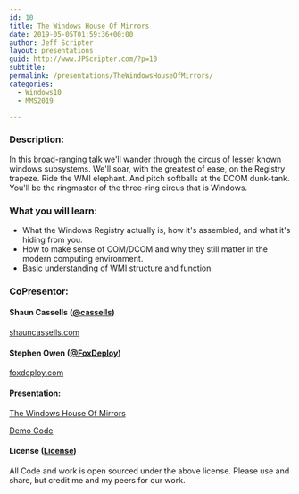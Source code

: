 ```yaml
---
id: 10
title: The Windows House Of Mirrors
date: 2019-05-05T01:59:36+00:00
author: Jeff Scripter
layout: presentations
guid: http://www.JPScripter.com/?p=10
subtitle:
permalink: /presentations/TheWindowsHouseOfMirrors/
categories:
  - Windows10
  - MMS2019

---
```



### Description:
In this broad-ranging talk we'll wander through the circus of lesser known windows subsystems. We'll soar, with the greatest of ease, on the Registry trapeze. Ride the WMI elephant. And pitch softballs at the DCOM dunk-tank. You'll be the ringmaster of the three-ring circus that is Windows.

### What you will learn:
* What the Windows Registry actually is, how it's assembled, and what it's hiding from you.
* How to make sense of COM/DCOM and why they still matter in the modern computing environment.
* Basic understanding of WMI structure and function.

### CoPresentor:

   #### Shaun Cassells ([@cassells](https://www.twitter.com/cassells))
[shauncassells.com](https://shauncassells.com)

   #### Stephen Owen ([@FoxDeploy](https://www.twitter.com/FoxDeploy))
[foxdeploy.com](https://www.foxdeploy.com)

#### Presentation:

   [The Windows House Of Mirrors](/assets/presentations/TheWindowsHouseOfMirrors.pdf)

   [Demo Code](/assets/presentations/FirstStepsInSecuringYourScripts.zip)

   #### License ([License](/assets/presentations/License))
All Code and work is open sourced under the above license. Please use and share, but credit me and my peers for our work.